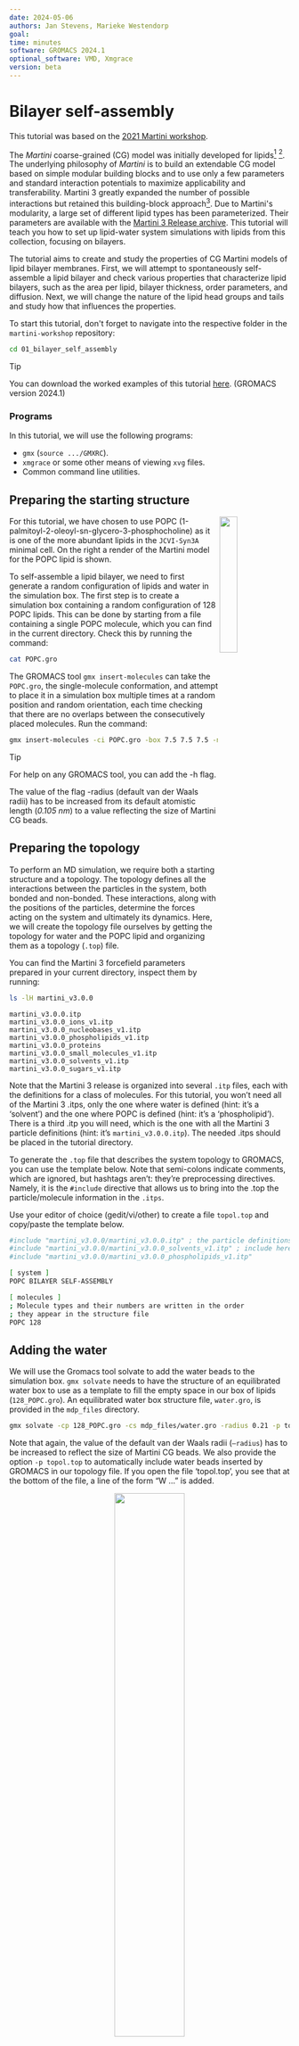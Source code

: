 ```yaml
---
date: 2024-05-06
authors: Jan Stevens, Marieke Westendorp
goal:
time: minutes
software: GROMACS 2024.1
optional_software: VMD, Xmgrace
version: beta
---
```


# Bilayer self-assembly

This tutorial was based on the [2021 Martini workshop](http://cgmartini.nl/index.php/2021-martini-online-workshop/tutorials/561-1-lipid-bilayers-i).

The *Martini* coarse-grained (CG) model was initially developed for lipids[^marrink2004] [^marrink2007]. The underlying philosophy of *Martini* is to build an extendable CG model based on simple modular building blocks and to use only a few parameters and standard interaction potentials to maximize applicability and transferability. Martini 3 greatly expanded the number of possible interactions but retained this building-block approach[^souza2021]. Due to Martini's modularity, a large set of different lipid types has been parameterized. Their parameters are available with the [Martini 3 Release archive](../files/martini_v3.0.0). This tutorial will teach you how to set up lipid-water system simulations with lipids from this collection, focusing on bilayers.

The tutorial aims to create and study the properties of CG Martini models of lipid bilayer membranes. First, we will attempt to spontaneously self-assemble a lipid bilayer and check various properties that characterize lipid bilayers, such as the area per lipid, bilayer thickness, order parameters, and diffusion. Next, we will change the nature of the lipid head groups and tails and study how that influences the properties.

To start this tutorial, don't forget to navigate into the respective folder in the `martini-workshop` repository:

```sh
cd 01_bilayer_self_assembly
```

> [!TIP]
> You can download the worked examples of this tutorial [here](...). (GROMACS version 2024.1) 

### Programs

In this tutorial, we will use the following programs:

- `gmx` (`source .../GMXRC`).
- `xmgrace` or some other means of viewing `xvg` files.
- Common command line utilities.

## Preparing the starting structure

<img align="right" width="25%" src="../figures/01_POPC_CG.png">

For this tutorial, we have chosen to use POPC (1-palmitoyl-2-oleoyl-sn-glycero-3-phosphocholine) as it is one of the more abundant lipids in the `JCVI-Syn3A` minimal cell. On the right a render of the Martini model for the POPC lipid is shown.

To self-assemble a lipid bilayer, we need to first generate a random configuration of lipids and water in the simulation box. The first step is to create a simulation box containing a random configuration of 128 POPC lipids. This can be done by starting from a file containing a single POPC molecule, which you can find in the current directory. Check this by running the command:

```sh
cat POPC.gro
```

The GROMACS tool `gmx insert-molecules` can take the `POPC.gro`, the single-molecule conformation, and attempt to place it in a simulation box multiple times at a random position and random orientation, each time checking that there are no overlaps between the consecutively placed molecules. Run the command:

```sh {execute}
gmx insert-molecules -ci POPC.gro -box 7.5 7.5 7.5 -nmol 128 -radius 0.21 -try 500 -o 128_POPC.gro
```
>[!TIP]
> For help on any GROMACS tool, you can add the -h flag.

The value of the flag -radius (default van der Waals radii) has to be increased from its default atomistic length (*0.105 nm*) to a value reflecting the size of Martini CG beads.

## Preparing the topology

To perform an MD simulation, we require both a starting structure and a topology. The topology defines all the interactions between the particles in the system, both bonded and non-bonded. These interactions, along with the positions of the particles, determine the forces acting on the system and ultimately its dynamics. Here, we will create the topology file ourselves by getting the topology for water and the POPC lipid and organizing them as a topology (`.top`) file.

You can find the Martini 3 forcefield parameters prepared in your current directory, inspect them by running:

```sh
ls -lH martini_v3.0.0
```
```text
martini_v3.0.0.itp
martini_v3.0.0_ions_v1.itp
martini_v3.0.0_nucleobases_v1.itp
martini_v3.0.0_phospholipids_v1.itp
martini_v3.0.0_proteins
martini_v3.0.0_small_molecules_v1.itp
martini_v3.0.0_solvents_v1.itp
martini_v3.0.0_sugars_v1.itp
```
Note that the Martini 3 release is organized into several `.itp` files, each with the definitions for a class of molecules. For this tutorial, you won’t need all of the Martini 3 .itps, only the one where water is defined (hint: it’s a ‘solvent’) and the one where POPC is defined (hint: it’s a ‘phospholipid’). There is a third .itp you will need, which is the one with all the Martini 3 particle definitions (hint: it’s `martini_v3.0.0.itp`). The needed .itps should be placed in the tutorial directory.

To generate the `.top` file that describes the system topology to GROMACS, you can use the template below. Note that semi-colons indicate comments, which are ignored, but hashtags aren’t: they’re preprocessing directives. Namely, it is the `#include` directive that allows us to bring into the .top the particle/molecule information in the `.itps`. 

Use your editor of choice (gedit/vi/other) to create a file `topol.top` and copy/paste the template below.

```sh
#include "martini_v3.0.0/martini_v3.0.0.itp" ; the particle definitions should be included first
#include "martini_v3.0.0/martini_v3.0.0_solvents_v1.itp" ; include here the relevant .itps defining the molecules to use
#include "martini_v3.0.0/martini_v3.0.0_phospholipids_v1.itp"

[ system ]
POPC BILAYER SELF-ASSEMBLY

[ molecules ]
; Molecule types and their numbers are written in the order
; they appear in the structure file
POPC 128
```

## Adding the water

We will use the Gromacs tool solvate to add the water beads to the simulation box. `gmx solvate` needs to have the structure of an equilibrated water box to use as a template to fill the empty space in our box of lipids (`128_POPC.gro`). An equilibrated water box structure file, `water.gro`, is provided in the `mdp_files` directory.

```sh {execute}
gmx solvate -cp 128_POPC.gro -cs mdp_files/water.gro -radius 0.21 -p topol.top -o 128_POPC_solvated.gro
```

Note that again, the value of the default van der Waals radii (`—radius`) has to be increased to reflect the size of Martini CG beads. We also provide the option `-p topol.top` to automatically include water beads inserted by GROMACS in our topology file. If you open the file ‘topol.top’, you see that at the bottom of the file, a line of the form “W …” is added.

<div align="center">
<img src="../figures/01_initial_structure.png" width="50%"/>
</div>

<center>
*__Figure 1: Starting structure__  Snapshot of the system before the simulation.*
</center>

## A short energy minimization

Now that we have generated the initial structure for our simulation, we need to perform a brief energy minimization of the solvated system. This will help eliminate any high forces between beads that may have been placed too closely together. The settings file `em.mdp` is provided in the `mdp_files` directory. Feel free to inspect the settings file and afterward run the energy minimization:

```sh {execute}
mkdir -p em
gmx grompp -f mdp_files/em.mdp -c 128_POPC_solvated.gro -p topol.top -o em/em.tpr
gmx mdrun -v -s em/em.tpr -c em/em.gro
```

## Running the MD simulation

Now you are ready to run the self-assembly MD simulation using the `md.mdp` settings file and the energy-minimized structure. A short simulation of *50* ns, or *2.5* million simulation steps at *20* fs per step, should suffice to observe the self-assembly:

```sh {execute}
gmx grompp -f mdp_files/md.mdp -c minimized.gro -p topol.top -o md.tpr
gmx mdrun -v -s md.tpr -x md.xtc -c md.gro
```

This might take approximately *10* minutes on a single CPU but by default gmx mdrun will use all available CPUs on your machine. The `-v` option shows an estimate of the time to completion. See `gmx mdrun`’s help, `-h`, for instructions on how to tune the numbers of parallel threads used for the simulation. You may want to check the progress of the simulation to see whether the bilayer has already formed before the end of the simulation.

<div align="center">
<img src="../figures/01_bilayer.png" width="50%"/>
</div>

<center>
*__Figure 2: Self-assembled lipid bilayer__ Snapshot of the simulation after a short MD simulation.*
</center>

## Visualization

You may want to check the progress of the simulation to see whether the bilayer has already formed before the end of the simulation. The easiest way to do this is to use [VMD](https://www.ks.uiuc.edu/Research/vmd/) (Visual Molecular Dynamics):

```sh 
vmd em/em.gro md/md.xtc -e ../files/viz.vmd
```

Here, we use the option `-e ../files/viz.vmd`, which loads in default representations for the Martini molecules in this workshop.

> [!WARNING]
> If you are already using a `.vmdrc` file, it might interfere with the visualizations in this tutorial. 

You will notice that the default visualization is not optimal. VMD suffers from the fact that Martini bonds are usually not drawn because they are much longer than the default atomistic bond lengths, which VMD expects. One way to circumvent this problem is by using a plugin script `cg_bonds-v5.tcl` that takes the GROMACS topology file and adds the Martini bonds defined in the topology. 

To use this plugin, we must first make our topology files understandable for *cg_bonds*. This workshop will use `viz_top_writer.py,` to automate the *cleaning* of the topology files. This tool is provided in the `../files` directory, but you normally want to download it from [here](https://github.com/csbrasnett/martini_vis). In the vmd console run:

```tcl
../files/vis_top_writer.py -p topol.top
```

If successful, a file named `vis.top` is created in your current directory with necessary adjustments. Now that we have our visualization topology, we can run *cg_bonds* inside the vmd terminal. The script is again provided in the `../files` directory, but you would normally want to download it from [here](http://cgmartini.nl/index.php/tools2/visualization). Now you can create the CG bonds in VMD by running:

```tcl
source ../files/cg_bonds-v5.tcl

cg_bonds -top vis.top
```
If all the steps went well, you're VMD window, should look similar to *Figure 2*.


## Bilayer equilibrium run and analysis

Before we continue, please check if your bilayer was formed in a plane other than the xy-plane. Make sure to rotate the system so that it will, for this step you can use:

```sh
gmx editconf -f md/md.gro -rotate 90 0 0 -o md/md.gro
```
In case you did not get a bilayer at all, please extend your previous simulation or continue with the bilayer from the [worked examples](...).

The spontaneous assembly simulation was done using isotropic pressure coupling. The bilayer may have formed but is probably under tension because of the isotropic pressure coupling. Therefore, we first need to run a simulation in which the area of the bilayer can reach a proper equilibrium value. This requires that we use independent pressure coupling in the plane and perpendicular to the plane. Set up a simulation for another 50 ns at zero surface tension (we switch to semi-isotropic pressure coupling; if the pressure is the same in the plane and perpendicular to the plane, the bilayer will be at zero surface tension).

```sh {execute}
gmx grompp -f mdp_files/eq.mdp -c md/md.gro -p topol.top -o eq/eq.tpr
gmx mdrun -v -s eq.tpr -x eq.xtc -c md/md.gro
```

<details>
<summary> <strong> Good practices in membrane simulations </strong> </summary>


>To properly sample in an isothermal-isobaric ensemble, you should at this point switch to the Parrinello-Rahman barostat (12 ps is a typical tau-p value to use with it). The Parrinello-Rahman barostat is less robust than the Berendsen one, and may diverge (crash) if the system is far from equilibrium. As such, is usually used only on production runs, whereas Berendsen is used 
in preparation ones.

>Because of potentially poor heat transfer across the membrane-water interface, it is recommended that the solvent and the membrane groups of particles each be coupled to their own thermostat, to prevent unequal heat accumulation. You can set that in your .mdp using the tc-grps option.

>Buildup in numerical precision error may cause the system to gain overall momentum. This is undesirable because such translation will be interpreted as temperature by the thermostat, and result in an excessively cooled system. Such center-of mass motion (COMM) is corrected using comm-mode = linear. When membranes are involved, it is also possible (even in the absence of precision errors, or when controlling for COMM) that the membrane phase gains momentum relative to the water phase. In this case, the COMM should be corrected for each phase separately, using the comm-grps option. In some applications, it may be needed to further correct for the COMM of each leaflet separately.

</details>

### Bilayer thickness

As a first analysis we measure the overall bilayer thickness, using `gmx density`. You can get the density for a number of different functional groups in the lipid (e.g., phosphate and ammonium headgroup beads, carbon tail beads, etc) by feeding an appropriate index-file to `gmx density`. You can estimate the bilayer thickness from the distance between the headgroup peaks in the density profile.

```sh
gmx make_ndx -f eq/eq.gro

    > a P* [press Enter]

    > q [press Enter]
```


```sh
gmx density -f eq/eq.xtc -s eq/eq.tpr -b 15000 -n index.ndx -o p-density.xvg

    > 4 [press Enter]
```

Now you can open the `.xvg` file with Xmgrace:

```sh
xmgrace p-density.xvg 
```

A more appropriate way to compare to experimental measurements is to calculate the electron density profile. The gmx density tool also provides this option. However, you need to supply the program with a data file containing the number of electrons associated with each bead (option -ei electrons.dat). The format is described in the gromacs manual and not part of this tutorial.

Compare your results to those from small-angle neutron scattering experiments[4]:

- Thickness = *4.98 ± 0.15 nm*

- Area per lipid = *0.65 ± 0.05 nm^2*

### Lateral diffusion

To conclude calculate the lateral diffusion of the lipids in the membrane. Note that before calculating the lateral diffusion, you have to remove the jumps over the box boundaries with `gmx trjconv -pbc nojump`. Then, calculate the lateral diffusion using `gmx msd`. Take care to remove the overall center of mass motion (`-rmcomm`), and to fit the line only to the linear regime of the mean-square-displacement curve (`-beginfit` and `-endfit` options). To get the lateral diffusion, choose the `-lateral z` option.

```sh
gmx trjconv -f eq/eq.xtc -s eq/eq.tpr -pbc nojump -o eq/nojump.xtc

gmx msd -f eq/nojump.xtc -s eq/eq.tpr -rmcomm -lateral z -b 15000
```

Now you can open the `.xvg` file with Xmgrace:

```
xmgrace msd.xvg
```

In comparing the diffusion coefficient obtained from a Martini simulation to a measured one, one can expect a faster diffusion at the CG level due to the smoothened free energy landscape (note, however, that the use of a defined conversion factor is no longer recommended, as it can vary significantly depending on the molecule in question). Also note that the tool averages over all lipids to produce the MSD curve. It is probably much better to analyze the motion of each lipid individually and remove center-of-mass motion per leaflet.

[^marrink2004]: Marrink, S. J., De Vries, A. H., and Mark, A. E. (2004) Coarse grained model for semiquantitative lipid simulations. J. Phys. Chem. B 108, 750–760. DOI:10.1021/jp036508g
[^marrink2007]: Marrink, S. J., Risselada, H. J., Yefimov, S., Tieleman, D. P., and De Vries, A. H. (2007) The MARTINI force field: coarse grained model for biomolecular simulations. J. Phys. Chem. B 111, 7812–7824. DOI:10.1021/jp071097f
[^souza2021]: Souza, P.C.T., Alessandri, R., Barnoud, J. et al. Martini 3: a general purpose force field for coarse-grained molecular dynamics. Nat Methods 18, 382–388 (2021). https://doi.org/10.1038/s41592-021-01098-3
